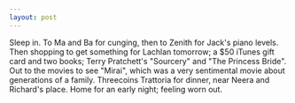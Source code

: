 ```yaml
---
layout: post
---
```


Sleep in. To Ma and Ba for cunging, then to Zenith for Jack's piano levels.
Then shopping to get something for Lachlan tomorrow; a $50 iTunes gift card and
two books; Terry Pratchett's "Sourcery" and "The Princess Bride". Out to the
movies to see "Mirai", which was a very sentimental movie about generations of a
family. Threecoins Trattoria for dinner, near Neera and Richard's place. Home
for an early night; feeling worn out.
